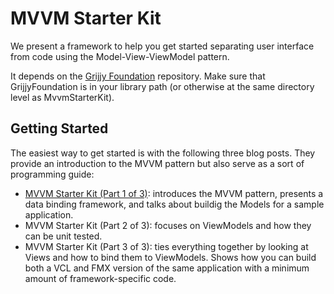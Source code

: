 # MVVM Starter Kit

We present a framework to help you get started separating user interface from code using the Model-View-ViewModel pattern.

It depends on the [Grijjy Foundation](https://github.com/grijjy/GrijjyFoundation) repository. Make sure that GrijjyFoundation is in your library path (or otherwise at the same directory level as MvvmStarterKit).

## Getting Started

The easiest way to get started is with the following three blog posts. They provide an introduction to the MVVM pattern but also serve as a sort of programming guide:

* [MVVM Starter Kit (Part 1 of 3)](https://blog.grijjy.com/2018/01/22/mvvm-starter-kit-part-1-of-3/): introduces the MVVM pattern, presents a data binding framework, and talks about buildig the Models for a sample application.
* MVVM Starter Kit (Part 2 of 3): focuses on ViewModels and how they can be unit tested.
* MVVM Starter Kit (Part 3 of 3): ties everything together by looking at Views and how to bind them to ViewModels. Shows how you can build both a VCL and FMX version of the same application with a minimum amount of framework-specific code.